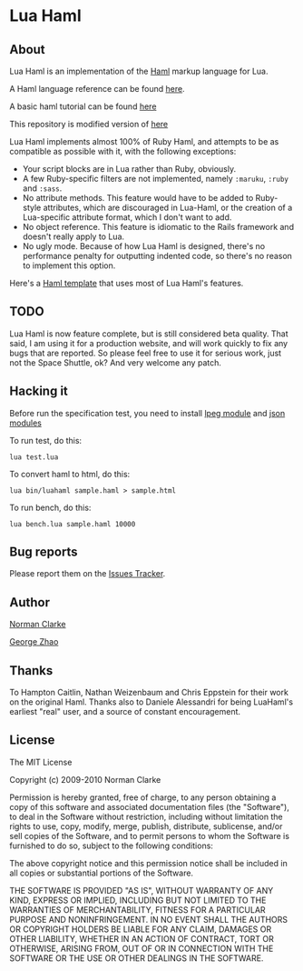 # Lua Haml

## About

Lua Haml is an implementation of the [Haml](https://haml.info) markup
language for Lua.

A Haml language reference can be found
[here](https://haml.info/docs/yardoc/file.REFERENCE.html).

A basic haml tutorial can be found [here](https://haml.info/tutorial.html)

This repository is modified version of [here](https://github.com/norman/lua-haml)

Lua Haml implements almost 100% of Ruby Haml, and attempts to be as compatible
as possible with it, with the following exceptions:

* Your script blocks are in Lua rather than Ruby, obviously.
* A few Ruby-specific filters are not implemented,
namely `:maruku`, `:ruby` and `:sass`.
* No attribute methods. This feature would have to be added to Ruby-style
  attributes, which are discouraged in Lua-Haml, or the creation of a
  Lua-specific attribute format, which I don't want to add.
* No object reference. This feature is idiomatic to the Rails framework and
  doesn't really apply to Lua.
* No ugly mode. Because of how Lua Haml is designed, there's no performance
  penalty for outputting indented code, so there's no reason to implement this
  option.

Here's a [Haml
template](https://github.com/norman/lua-haml/tree/master/sample.haml) that uses
most of Lua Haml's features.

## TODO

Lua Haml is now feature complete, but is still considered beta quality. That
said, I am using it for a production website, and will work quickly to fix any
bugs that are reported.  So please feel free to use it for serious work, just
not the Space Shuttle, ok? And very welcome any patch.

## Hacking it

Before run the specification test, you need to install
[lpeg module](http://www.inf.puc-rio.br/~roberto/lpeg/) and
[json modules](https://github.com/LuaDist/dkjson)

To run test, do this:

    lua test.lua

To convert haml to html, do this:

    lua bin/luahaml sample.haml > sample.html

To run bench, do this:

    lua bench.lua sample.haml 10000

## Bug reports

Please report them on the [Issues Tracker](https://github.com/zhaozg/lua-haml/issues).

## Author

[Norman Clarke](mailto://norman@njclarke.com)

[George Zhao](https://github.com/zhaozg)

## Thanks

To Hampton Caitlin, Nathan Weizenbaum and Chris Eppstein for their work on the
original Haml. Thanks also to Daniele Alessandri for being LuaHaml's earliest
"real" user, and a source of constant encouragement.

## License

The MIT License

Copyright (c) 2009-2010 Norman Clarke

Permission is hereby granted, free of charge, to any person obtaining a copy of
this software and associated documentation files (the "Software"), to deal in
the Software without restriction, including without limitation the rights to
use, copy, modify, merge, publish, distribute, sublicense, and/or sell copies of
the Software, and to permit persons to whom the Software is furnished to do so,
subject to the following conditions:

The above copyright notice and this permission notice shall be included in all
copies or substantial portions of the Software.

THE SOFTWARE IS PROVIDED "AS IS", WITHOUT WARRANTY OF ANY KIND, EXPRESS OR
IMPLIED, INCLUDING BUT NOT LIMITED TO THE WARRANTIES OF MERCHANTABILITY, FITNESS
FOR A PARTICULAR PURPOSE AND NONINFRINGEMENT. IN NO EVENT SHALL THE AUTHORS OR
COPYRIGHT HOLDERS BE LIABLE FOR ANY CLAIM, DAMAGES OR OTHER LIABILITY, WHETHER
IN AN ACTION OF CONTRACT, TORT OR OTHERWISE, ARISING FROM, OUT OF OR IN
CONNECTION WITH THE SOFTWARE OR THE USE OR OTHER DEALINGS IN THE SOFTWARE.

